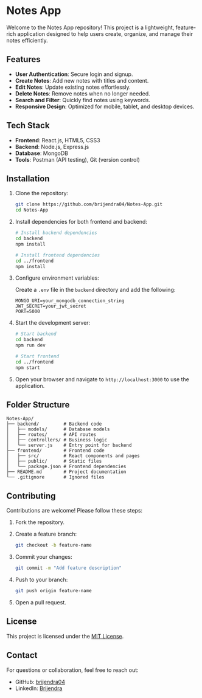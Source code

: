 # Notes App

Welcome to the Notes App repository! This project is a lightweight, feature-rich application designed to help users create, organize, and manage their notes efficiently.

## Features

- **User Authentication**: Secure login and signup.
- **Create Notes**: Add new notes with titles and content.
- **Edit Notes**: Update existing notes effortlessly.
- **Delete Notes**: Remove notes when no longer needed.
- **Search and Filter**: Quickly find notes using keywords.
- **Responsive Design**: Optimized for mobile, tablet, and desktop devices.

## Tech Stack

- **Frontend**: React.js, HTML5, CSS3
- **Backend**: Node.js, Express.js
- **Database**: MongoDB
- **Tools**: Postman (API testing), Git (version control)

## Installation

1. Clone the repository:

   ```bash
   git clone https://github.com/brijendra04/Notes-App.git
   cd Notes-App
   ```

2. Install dependencies for both frontend and backend:

   ```bash
   # Install backend dependencies
   cd backend
   npm install

   # Install frontend dependencies
   cd ../frontend
   npm install
   ```

3. Configure environment variables:

   Create a `.env` file in the `backend` directory and add the following:

   ```env
   MONGO_URI=your_mongodb_connection_string
   JWT_SECRET=your_jwt_secret
   PORT=5000
   ```

4. Start the development server:

   ```bash
   # Start backend
   cd backend
   npm run dev

   # Start frontend
   cd ../frontend
   npm start
   ```

5. Open your browser and navigate to `http://localhost:3000` to use the application.

## Folder Structure

```plaintext
Notes-App/
├── backend/         # Backend code
│   ├── models/      # Database models
│   ├── routes/      # API routes
│   ├── controllers/ # Business logic
│   └── server.js    # Entry point for backend
├── frontend/        # Frontend code
│   ├── src/         # React components and pages
│   ├── public/      # Static files
│   └── package.json # Frontend dependencies
├── README.md        # Project documentation
└── .gitignore       # Ignored files
```

## Contributing

Contributions are welcome! Please follow these steps:

1. Fork the repository.
2. Create a feature branch:

   ```bash
   git checkout -b feature-name
   ```

3. Commit your changes:

   ```bash
   git commit -m "Add feature description"
   ```

4. Push to your branch:

   ```bash
   git push origin feature-name
   ```

5. Open a pull request.

## License

This project is licensed under the [MIT License](LICENSE).

## Contact

For questions or collaboration, feel free to reach out:

- GitHub: [brijendra04](https://github.com/brijendra04)
- LinkedIn: [Brijendra](https://www.linkedin.com/in/brijendra30/)
